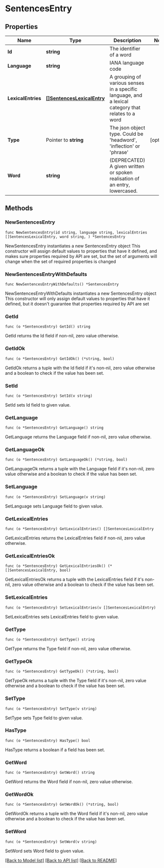 # SentencesEntry

## Properties

Name | Type | Description | Notes
------------ | ------------- | ------------- | -------------
**Id** | **string** | The identifier of a word | 
**Language** | **string** | IANA language code | 
**LexicalEntries** | [**[]SentencesLexicalEntry**](SentencesLexicalEntry.md) | A grouping of various senses in a specific language, and a lexical category that relates to a word | 
**Type** | Pointer to **string** | The json object type. Could be &#39;headword&#39;, &#39;inflection&#39; or &#39;phrase&#39; | [optional] 
**Word** | **string** | (DEPRECATED) A given written or spoken realisation of an entry, lowercased. | 

## Methods

### NewSentencesEntry

`func NewSentencesEntry(id string, language string, lexicalEntries []SentencesLexicalEntry, word string, ) *SentencesEntry`

NewSentencesEntry instantiates a new SentencesEntry object
This constructor will assign default values to properties that have it defined,
and makes sure properties required by API are set, but the set of arguments
will change when the set of required properties is changed

### NewSentencesEntryWithDefaults

`func NewSentencesEntryWithDefaults() *SentencesEntry`

NewSentencesEntryWithDefaults instantiates a new SentencesEntry object
This constructor will only assign default values to properties that have it defined,
but it doesn't guarantee that properties required by API are set

### GetId

`func (o *SentencesEntry) GetId() string`

GetId returns the Id field if non-nil, zero value otherwise.

### GetIdOk

`func (o *SentencesEntry) GetIdOk() (*string, bool)`

GetIdOk returns a tuple with the Id field if it's non-nil, zero value otherwise
and a boolean to check if the value has been set.

### SetId

`func (o *SentencesEntry) SetId(v string)`

SetId sets Id field to given value.


### GetLanguage

`func (o *SentencesEntry) GetLanguage() string`

GetLanguage returns the Language field if non-nil, zero value otherwise.

### GetLanguageOk

`func (o *SentencesEntry) GetLanguageOk() (*string, bool)`

GetLanguageOk returns a tuple with the Language field if it's non-nil, zero value otherwise
and a boolean to check if the value has been set.

### SetLanguage

`func (o *SentencesEntry) SetLanguage(v string)`

SetLanguage sets Language field to given value.


### GetLexicalEntries

`func (o *SentencesEntry) GetLexicalEntries() []SentencesLexicalEntry`

GetLexicalEntries returns the LexicalEntries field if non-nil, zero value otherwise.

### GetLexicalEntriesOk

`func (o *SentencesEntry) GetLexicalEntriesOk() (*[]SentencesLexicalEntry, bool)`

GetLexicalEntriesOk returns a tuple with the LexicalEntries field if it's non-nil, zero value otherwise
and a boolean to check if the value has been set.

### SetLexicalEntries

`func (o *SentencesEntry) SetLexicalEntries(v []SentencesLexicalEntry)`

SetLexicalEntries sets LexicalEntries field to given value.


### GetType

`func (o *SentencesEntry) GetType() string`

GetType returns the Type field if non-nil, zero value otherwise.

### GetTypeOk

`func (o *SentencesEntry) GetTypeOk() (*string, bool)`

GetTypeOk returns a tuple with the Type field if it's non-nil, zero value otherwise
and a boolean to check if the value has been set.

### SetType

`func (o *SentencesEntry) SetType(v string)`

SetType sets Type field to given value.

### HasType

`func (o *SentencesEntry) HasType() bool`

HasType returns a boolean if a field has been set.

### GetWord

`func (o *SentencesEntry) GetWord() string`

GetWord returns the Word field if non-nil, zero value otherwise.

### GetWordOk

`func (o *SentencesEntry) GetWordOk() (*string, bool)`

GetWordOk returns a tuple with the Word field if it's non-nil, zero value otherwise
and a boolean to check if the value has been set.

### SetWord

`func (o *SentencesEntry) SetWord(v string)`

SetWord sets Word field to given value.



[[Back to Model list]](../README.md#documentation-for-models) [[Back to API list]](../README.md#documentation-for-api-endpoints) [[Back to README]](../README.md)


